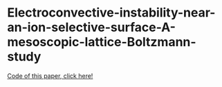 # Electroconvective-instability-near-an-ion-selective-surface-A-mesoscopic-lattice-Boltzmann-study
[Code of this paper, click here!](https://journals.aps.org/pre/abstract/10.1103/PhysRevE.105.055108)

